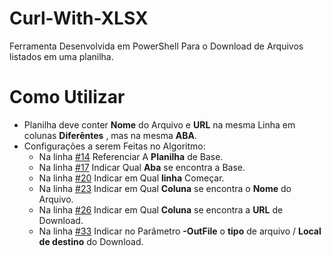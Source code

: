 # Curl-With-XLSX

Ferramenta Desenvolvida em PowerShell Para o Download de Arquivos listados em uma planilha.<br>

# Como Utilizar 

 - Planilha deve conter **Nome** do Arquivo e **URL** na mesma Linha em colunas **Diferêntes** , mas na mesma **ABA**.
 - Configurações a serem Feitas no Algoritmo:
   - Na linha [#14](https://github.com/williamanjo/Curl-With-XLSX/blob/8422fb934479a8d7d850871f5224768930af7575/Main.ps1#L14) Referenciar A **Planilha** de Base.
   - Na linha [#17](https://github.com/williamanjo/Curl-With-XLSX/blob/8422fb934479a8d7d850871f5224768930af7575/Main.ps1#L17) Indicar Qual **Aba** se encontra a Base.
   - Na linha [#20](https://github.com/williamanjo/Curl-With-XLSX/blob/8422fb934479a8d7d850871f5224768930af7575/Main.ps1#L20) Indicar em Qual **linha** Começar.
   - Na linha [#23](https://github.com/williamanjo/Curl-With-XLSX/blob/8422fb934479a8d7d850871f5224768930af7575/Main.ps1#L23) Indicar em Qual **Coluna** se encontra o **Nome** do Arquivo.
   - Na linha [#26](https://github.com/williamanjo/Curl-With-XLSX/blob/8422fb934479a8d7d850871f5224768930af7575/Main.ps1#L26) Indicar em Qual **Coluna** se encontra a **URL** de Download.
   - Na linha [#33](https://github.com/williamanjo/Curl-With-XLSX/blob/8422fb934479a8d7d850871f5224768930af7575/Main.ps1#L33) Indicar no Parâmetro **-OutFile** o **tipo** de arquivo / **Local de destino** do Download.
